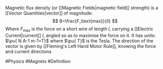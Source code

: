 Magnetic flux density (or [[Magnetic Fields|magnetic field]] strength) is a [[Vector Quantities|vector]] of magnitude:
$$
B=\frac{F_\text{max}}{Il}
$$
Where $F_\text{max}$ is the force on a short wire of length $l$, carrying a [[Electric Current|current]] $I$, angled so as to maximise the force on it. It has units: $\pu{ N A-1  m-1=T}$ where $\pu{ T}$ is the Tesla. The direction of the vector is given by [[Fleming's Left Hand Motor Rule]], knowing the force and current directions

#Physics #Magnets #Definition